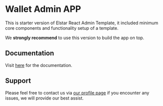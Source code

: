 # Wallet Admin APP

This is starter version of Elstar React Admin Template, it included minimum core components and functionality setup of a template.

We <strong>strongly recommend</strong> to use this version to build the app on top.

## Documentation

Visit [here](https://elstar.themenate.net/docs/documentation/introduction) for the documentation.


## Support
Please feel free to contact us via [our profile page](https://themeforest.net/user/theme_nate) if you encounter any issues, we will provide our best assist.
